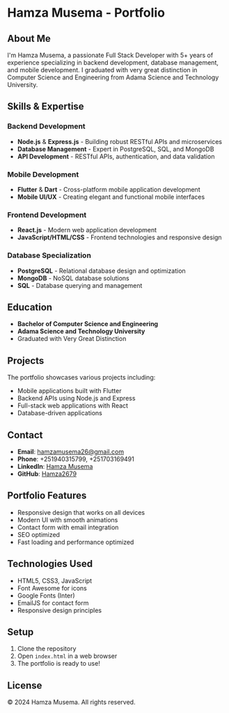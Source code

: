 # Hamza Musema - Portfolio

## About Me
I'm Hamza Musema, a passionate Full Stack Developer with 5+ years of experience specializing in backend development, database management, and mobile development. I graduated with very great distinction in Computer Science and Engineering from Adama Science and Technology University.

## Skills & Expertise

### Backend Development
- **Node.js** & **Express.js** - Building robust RESTful APIs and microservices
- **Database Management** - Expert in PostgreSQL, SQL, and MongoDB
- **API Development** - RESTful APIs, authentication, and data validation

### Mobile Development
- **Flutter** & **Dart** - Cross-platform mobile application development
- **Mobile UI/UX** - Creating elegant and functional mobile interfaces

### Frontend Development
- **React.js** - Modern web application development
- **JavaScript/HTML/CSS** - Frontend technologies and responsive design

### Database Specialization
- **PostgreSQL** - Relational database design and optimization
- **MongoDB** - NoSQL database solutions
- **SQL** - Database querying and management

## Education
- **Bachelor of Computer Science and Engineering**
- **Adama Science and Technology University**
- Graduated with Very Great Distinction

## Projects
The portfolio showcases various projects including:
- Mobile applications built with Flutter
- Backend APIs using Node.js and Express
- Full-stack web applications with React
- Database-driven applications

## Contact
- **Email**: hamzamusema26@gmail.com
- **Phone**: +251940315799, +251703169491
- **LinkedIn**: [Hamza Musema](https://www.linkedin.com/in/hamza-musema-bb2b34230/)
- **GitHub**: [Hamza2679](https://github.com/Hamza2679)

## Portfolio Features
- Responsive design that works on all devices
- Modern UI with smooth animations
- Contact form with email integration
- SEO optimized
- Fast loading and performance optimized

## Technologies Used
- HTML5, CSS3, JavaScript
- Font Awesome for icons
- Google Fonts (Inter)
- EmailJS for contact form
- Responsive design principles

## Setup
1. Clone the repository
2. Open `index.html` in a web browser
3. The portfolio is ready to use!

## License
© 2024 Hamza Musema. All rights reserved.
